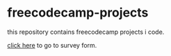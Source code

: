 # freecodecamp-projects

this repository contains freecodecamp projects i code.

[click here](https://moon361.github.io/freecodecamp-projects/surveyform.html) to go to survey form.
